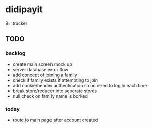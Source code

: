 # didipayit
Bill tracker

## TODO

### backlog
* create main screen mock up
* server database error flow
* add concept of joining a family
* check if family exists if attempting to join
* add cookie/header authentication so no need to log in each time
* break store/reducer into seperate stores
* null check on family name is borked

### today
* route to main page after account created 

